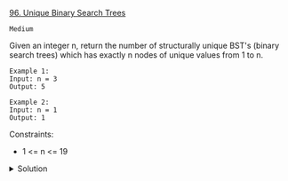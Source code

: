 [96. Unique Binary Search Trees](https://leetcode.com/problems/unique-binary-search-trees/)

`Medium`

Given an integer n, return the number of structurally unique BST's (binary search trees) which has exactly n nodes of unique values from 1 to n.

```
Example 1:
Input: n = 3
Output: 5

Example 2:
Input: n = 1
Output: 1
```

Constraints:

- 1 <= n <= 19

<details>
<summary>Solution</summary>

it's Catalan number

[HuifengGuan](https://www.youtube.com/watch?v=mf-eGQyPnKs)
[Neetcode](https://www.youtube.com/watch?v=Ox0TenN3Zpg)
</details>